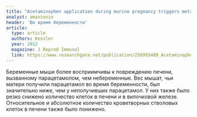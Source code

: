 ```yaml
---
title: "Acetaminophen application during murine pregnancy triggers metabolic and immunological changes in dams and impairs fetal development"
analyst: amantonio
header: 'Во время беременности'
article:
  type: article
  authors: Kessler
  year: 2012
  magazine: J Reprod Immunol
  link: https://www.researchgate.net/publication/256993489_Acetaminophen_application_during_murine_pregnancy_triggers_metabolic_and_immunological_changes_in_dams_and_impairs_fetal_development
---
```


Беременные мыши более восприимчивы к повреждению печени, вызванному парацетамолом, чем небеременные. Вес мышат, чьи матери получили парацетамол во время беременности, был значительно ниже, чем у неполучивших парацетамол. У них также было резко снижено количество клеток в печени и в вилочковой железе. Относительное и абсолютное количество кроветворных стволовых клеток в печени также было понижено.
